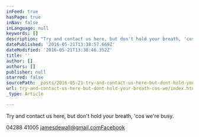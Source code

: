 ```yaml
---
inFeed: true
hasPage: true
inNav: false
inLanguage: null
keywords: []
description: "Try and contact us here, but don't hold your breath, 'cos we're busy."
datePublished: '2016-05-21T13:38:57.669Z'
dateModified: '2016-05-21T13:38:46.352Z'
title: ''
author: []
authors: []
publisher: null
starred: false
sourcePath: _posts/2016-05-21-try-and-contact-us-here-but-dont-hold-your-breath-cos-we.md
url: try-and-contact-us-here-but-dont-hold-your-breath-cos-we/index.html
_type: Article

---
```

Try and contact us here, but don't hold your breath, 'cos we're busy.

04288 41005 [jamesdewall@gmail.com][0][Facebook][1]

[0]: jamesdewall@gmail.com
[1]: https://www.facebook.com/james.dewall